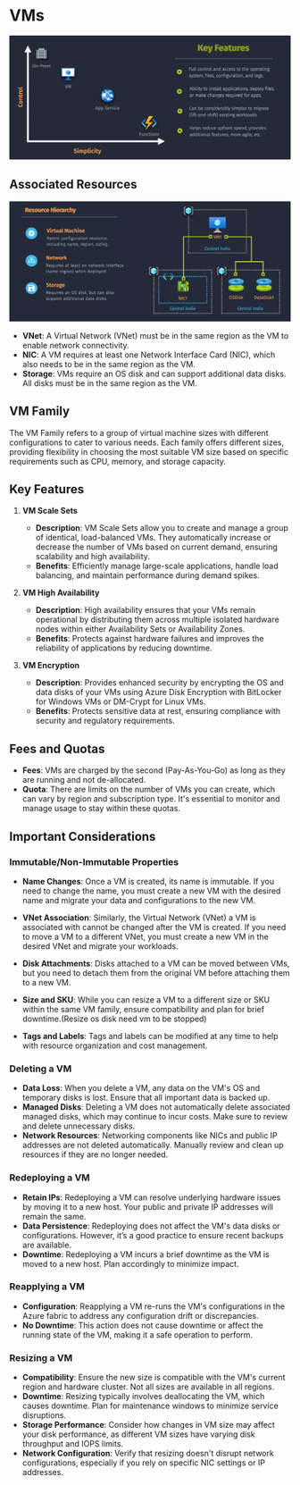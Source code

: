 # VMs

![alt text](images/azure-vm.png)

## Associated Resources

![alt text](images/az-vm-assoicated-resources.png)

- **VNet**: A Virtual Network (VNet) must be in the same region as the VM to enable network connectivity.
- **NIC**: A VM requires at least one Network Interface Card (NIC), which also needs to be in the same region as the VM.
- **Storage**: VMs require an OS disk and can support additional data disks. All disks must be in the same region as the VM.

## VM Family

The VM Family refers to a group of virtual machine sizes with different configurations to cater to various needs. Each family offers different sizes, providing flexibility in choosing the most suitable VM size based on specific requirements such as CPU, memory, and storage capacity.

## Key Features

1. **VM Scale Sets**

   - **Description**: VM Scale Sets allow you to create and manage a group of identical, load-balanced VMs. They automatically increase or decrease the number of VMs based on current demand, ensuring scalability and high availability.
   - **Benefits**: Efficiently manage large-scale applications, handle load balancing, and maintain performance during demand spikes.

2. **VM High Availability**

   - **Description**: High availability ensures that your VMs remain operational by distributing them across multiple isolated hardware nodes within either Availability Sets or Availability Zones.
   - **Benefits**: Protects against hardware failures and improves the reliability of applications by reducing downtime.

3. **VM Encryption**
   - **Description**: Provides enhanced security by encrypting the OS and data disks of your VMs using Azure Disk Encryption with BitLocker for Windows VMs or DM-Crypt for Linux VMs.
   - **Benefits**: Protects sensitive data at rest, ensuring compliance with security and regulatory requirements.

## Fees and Quotas

- **Fees**: VMs are charged by the second (Pay-As-You-Go) as long as they are running and not de-allocated.
- **Quota**: There are limits on the number of VMs you can create, which can vary by region and subscription type. It's essential to monitor and manage usage to stay within these quotas.

## Important Considerations

### Immutable/Non-Immutable Properties

- **Name Changes**: Once a VM is created, its name is immutable. If you need to change the name, you must create a new VM with the desired name and migrate your data and configurations to the new VM.

- **VNet Association**: Similarly, the Virtual Network (VNet) a VM is associated with cannot be changed after the VM is created. If you need to move a VM to a different VNet, you must create a new VM in the desired VNet and migrate your workloads.
- **Disk Attachments**: Disks attached to a VM can be moved between VMs, but you need to detach them from the original VM before attaching them to a new VM.
- **Size and SKU**: While you can resize a VM to a different size or SKU within the same VM family, ensure compatibility and plan for brief downtime.(Resize os disk need vm to be stopped)
- **Tags and Labels**: Tags and labels can be modified at any time to help with resource organization and cost management.

### Deleting a VM

- **Data Loss**: When you delete a VM, any data on the VM's OS and temporary disks is lost. Ensure that all important data is backed up.
- **Managed Disks**: Deleting a VM does not automatically delete associated managed disks, which may continue to incur costs. Make sure to review and delete unnecessary disks.
- **Network Resources**: Networking components like NICs and public IP addresses are not deleted automatically. Manually review and clean up resources if they are no longer needed.

### Redeploying a VM

- **Retain IPs**: Redeploying a VM can resolve underlying hardware issues by moving it to a new host. Your public and private IP addresses will remain the same.
- **Data Persistence**: Redeploying does not affect the VM's data disks or configurations. However, it’s a good practice to ensure recent backups are available.
- **Downtime**: Redeploying a VM incurs a brief downtime as the VM is moved to a new host. Plan accordingly to minimize impact.

### Reapplying a VM

- **Configuration**: Reapplying a VM re-runs the VM's configurations in the Azure fabric to address any configuration drift or discrepancies.
- **No Downtime**: This action does not cause downtime or affect the running state of the VM, making it a safe operation to perform.

### Resizing a VM

- **Compatibility**: Ensure the new size is compatible with the VM's current region and hardware cluster. Not all sizes are available in all regions.
- **Downtime**: Resizing typically involves deallocating the VM, which causes downtime. Plan for maintenance windows to minimize service disruptions.
- **Storage Performance**: Consider how changes in VM size may affect your disk performance, as different VM sizes have varying disk throughput and IOPS limits.
- **Network Configuration**: Verify that resizing doesn't disrupt network configurations, especially if you rely on specific NIC settings or IP addresses.
